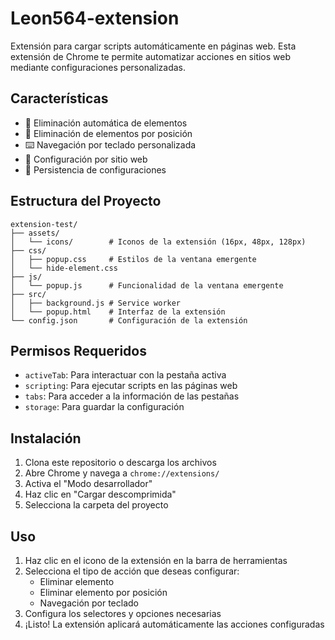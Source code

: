 # Leon564-extension

Extensión para cargar scripts automáticamente en páginas web. Esta extensión de Chrome te permite automatizar acciones en sitios web mediante configuraciones personalizadas.

## Características

- 🔄 Eliminación automática de elementos
- 🎯 Eliminación de elementos por posición
- ⌨️ Navegación por teclado personalizada
- 🔧 Configuración por sitio web
- 💾 Persistencia de configuraciones

## Estructura del Proyecto

```
extension-test/
├── assets/
│   └── icons/        # Iconos de la extensión (16px, 48px, 128px)
├── css/
│   ├── popup.css     # Estilos de la ventana emergente
│   └── hide-element.css
├── js/
│   └── popup.js      # Funcionalidad de la ventana emergente
├── src/
│   ├── background.js # Service worker
│   └── popup.html    # Interfaz de la extensión
└── config.json       # Configuración de la extensión
```

## Permisos Requeridos

- `activeTab`: Para interactuar con la pestaña activa
- `scripting`: Para ejecutar scripts en las páginas web
- `tabs`: Para acceder a la información de las pestañas
- `storage`: Para guardar la configuración

## Instalación

1. Clona este repositorio o descarga los archivos
2. Abre Chrome y navega a `chrome://extensions/`
3. Activa el "Modo desarrollador"
4. Haz clic en "Cargar descomprimida"
5. Selecciona la carpeta del proyecto

## Uso

1. Haz clic en el icono de la extensión en la barra de herramientas
2. Selecciona el tipo de acción que deseas configurar:
   - Eliminar elemento
   - Eliminar elemento por posición
   - Navegación por teclado
3. Configura los selectores y opciones necesarias
4. ¡Listo! La extensión aplicará automáticamente las acciones configuradas
